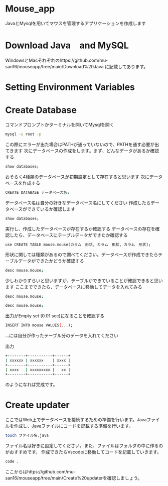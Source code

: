 # Mouse_app

JavaとMysqlを用いてマウスを管理するアプリケーションを作成します

# Download Java　and MySQL

WindowsとMacそれぞれのhttps://github.com/mu-san16/mouseapp/tree/main/Download%20Java に記載してあります。

# Setting Environment Variables

# Create Database

コマンドプロンプトかターミナルを開いてMysqlを開く

```bash
mysql -u root -p
```

この際にエラーが出た場合はPATHが通っていないので、PATHを通す必要が出てきます
次にデータベースの作成をします。まず、どんなデータがあるか確認する

```bash
show databases;
```
おそらく4種類のデータベースが初期設定として存在すると思います
次にデータベースを作成する

```bash
CREATE DATABASE データベース名;
```

データベース名は自分の好きなデータベース名にしてください
作成したらデータベースができているか確認します

```bash
show databases;
```
実行し、作成したデータベースが存在するか確認する
データベースの存在を確認したら、データベースにテーブルデータができたか確認する

```bash
use CREATE TABLE mouse.mouse(カラム　形状, カラム　形状, カラム　形状);
```
形状に関しては種類があるので調べてください。データベースが作成できたらテーブルデータができたかどうか確認する

```bash
desc mouse.mouse;
```
少しわかりずらいと思いますが、テーブルができていることが確認できると思います
ここまでできたら、データベースに移動してデータを入れてみる

```bash
desc mouse.mouse;
```
```bash
desc mouse.mouse;
```

出力がEmpty set (0.01 sec)になることを確認する

```bash
INSERT INTO mouse VALUES(...);
```
...には自分が作ったテーブル分のデータを入れてください

出力
```bash
+--------+-----------+------+
| xxxxxx | xxxxxx    | xxxx |
+--------+-----------+------+
| xxxx   | xxxxxxxxx |   xx |
+--------+-----------+------+
```
のようになれば完成です。

# Create updater
ここではWeb上でデータベースを接続するための準備を行います。Javaファイルを作成し、Javaファイルにコードを記載する準備を行います。

```bash
touch ファイル名.java
```

ファイル名は好きに設定してください。また、ファイルはフォルダの中に作るのがおすすめです。
作成できたらVscodeに移動してコードを記載していきます。

```bash
code .
```
ここからはhttps://github.com/mu-san16/mouseapp/tree/main/Create%20updaterを確認しましょう。


